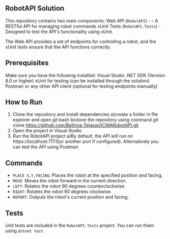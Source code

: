 ## RobotAPI Solution
This repository contains two main components:
Web API (`RobotAPI`) - – A RESTful API for managing robot commands
xUnit Tests (`RobotAPI.Tests`) - Designed to test the API's functionality using xUnit.

The Web API provides a set of endpoints for controlling a robot, and the xUnit tests ensure that the API functions correctly.

## Prerequisites
Make sure you have the following installed:
Visual Studio 
.NET SDK (Version 8.0 or higher)
xUnit for testing (can be installed through the solution)
Postman or any other API client (optional for testing endpoints manually)

## How to Run

1. Clone the repository and install dependencies
    a)create a folder in file explorer and open git bash
    b)clone the repository using command
       git clone  https://github.com/Bathina-Tejaswi/ICWARobotAPI.git
2. Open the project in Visual Studio
3. Run the RobotAPI project
   a)By default, the API will run on https://localhost:7173(or another port if configured). Alternatively you can test the API using Postman


## Commands

- `PLACE X,Y,FACING`: Places the robot at the specified position and facing.
- `MOVE`: Moves the robot forward in the current direction.
- `LEFT`: Rotates the robot 90 degrees counterclockwise.
- `RIGHT`: Rotates the robot 90 degrees clockwise.
- `REPORT`: Outputs the robot's current position and facing.

## Tests

Unit tests are included in the `RobotAPI.Tests` project. You can run them using `dotnet test`.

